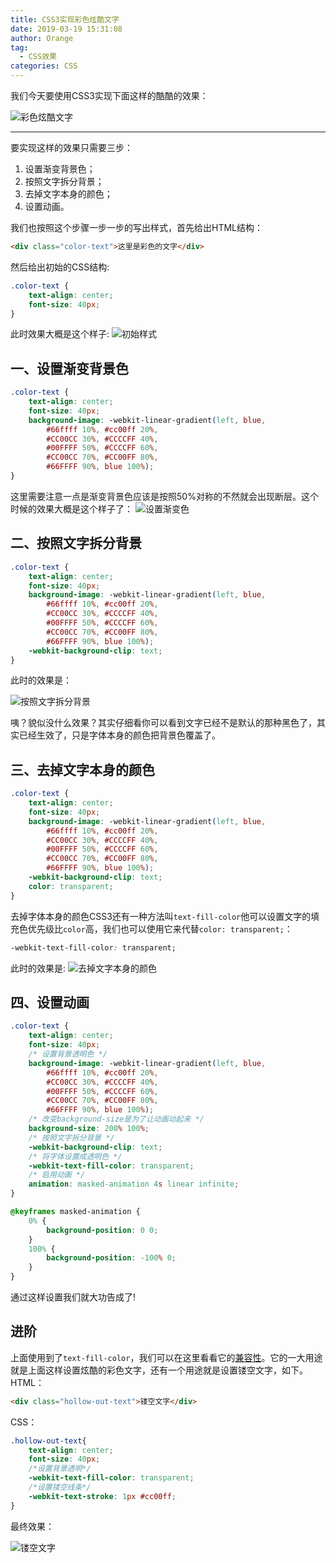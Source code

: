 ```yaml
---
title: CSS3实现彩色炫酷文字
date: 2019-03-19 15:31:08
author: Orange
tag:
  - CSS效果
categories: CSS
---
```


我们今天要使用CSS3实现下面这样的酷酷的效果：

![彩色炫酷文字](1.gif)

----

要实现这样的效果只需要三步：
1. 设置渐变背景色；
2. 按照文字拆分背景；
3. 去掉文字本身的颜色；
4. 设置动画。

我们也按照这个步骤一步一步的写出样式，首先给出HTML结构：
```HTML
<div class="color-text">这里是彩色的文字</div>
```
然后给出初始的CSS结构:
```CSS
.color-text {
    text-align: center;
    font-size: 40px;
}
```
此时效果大概是这个样子:
![初始样式](2.png)

## 一、设置渐变背景色 ##

```CSS
.color-text {
    text-align: center;
    font-size: 40px;
    background-image: -webkit-linear-gradient(left, blue,
        #66ffff 10%, #cc00ff 20%,
        #CC00CC 30%, #CCCCFF 40%,
        #00FFFF 50%, #CCCCFF 60%,
        #CC00CC 70%, #CC00FF 80%,
        #66FFFF 90%, blue 100%);
}
```
这里需要注意一点是渐变背景色应该是按照50%对称的不然就会出现断层。这个时候的效果大概是这个样子了：
![设置渐变色](3.png)

## 二、按照文字拆分背景 ##

```CSS
.color-text {
    text-align: center;
    font-size: 40px;
    background-image: -webkit-linear-gradient(left, blue,
        #66ffff 10%, #cc00ff 20%,
        #CC00CC 30%, #CCCCFF 40%,
        #00FFFF 50%, #CCCCFF 60%,
        #CC00CC 70%, #CC00FF 80%,
        #66FFFF 90%, blue 100%);
    -webkit-background-clip: text;
}
```
此时的效果是：

![按照文字拆分背景](4.png)

咦？貌似没什么效果？其实仔细看你可以看到文字已经不是默认的那种黑色了，其实已经生效了，只是字体本身的颜色把背景色覆盖了。

## 三、去掉文字本身的颜色 ##

```CSS
.color-text {
    text-align: center;
    font-size: 40px;
    background-image: -webkit-linear-gradient(left, blue,
        #66ffff 10%, #cc00ff 20%,
        #CC00CC 30%, #CCCCFF 40%,
        #00FFFF 50%, #CCCCFF 60%,
        #CC00CC 70%, #CC00FF 80%,
        #66FFFF 90%, blue 100%);
    -webkit-background-clip: text;
    color: transparent;
}
```
去掉字体本身的颜色CSS3还有一种方法叫`text-fill-color`他可以设置文字的填充色优先级比`color`高，我们也可以使用它来代替`color: transparent;`：
```CSS
-webkit-text-fill-color: transparent;
```
此时的效果是:
![去掉文字本身的颜色](5.png)

## 四、设置动画 ##

```CSS
.color-text {
    text-align: center;
    font-size: 40px;
    /* 设置背景透明色 */
    background-image: -webkit-linear-gradient(left, blue,
        #66ffff 10%, #cc00ff 20%,
        #CC00CC 30%, #CCCCFF 40%,
        #00FFFF 50%, #CCCCFF 60%,
        #CC00CC 70%, #CC00FF 80%,
        #66FFFF 90%, blue 100%);
    /* 改变background-size是为了让动画动起来 */
    background-size: 200% 100%;
    /* 按照文字拆分背景 */
    -webkit-background-clip: text;
    /* 将字体设置成透明色 */
    -webkit-text-fill-color: transparent;
    /* 启用动画 */
    animation: masked-animation 4s linear infinite;
}

@keyframes masked-animation {
    0% {
        background-position: 0 0;
    }
    100% {
        background-position: -100% 0;
    }
}
```
通过这样设置我们就大功告成了!

## 进阶 ##
上面使用到了`text-fill-color`，我们可以在这里看看它的[兼容性](https://caniuse.com/#search=text-fill-color)。它的一大用途就是上面这样设置炫酷的彩色文字，还有一个用途就是设置镂空文字，如下。
HTML：
```HTML
<div class="hollow-out-text">镂空文字</div>
```
CSS：
```CSS
.hollow-out-text{
    text-align: center;
    font-size: 40px;
    /*设置背景透明*/
    -webkit-text-fill-color: transparent;
    /*设置镂空线条*/
    -webkit-text-stroke: 1px #cc00ff;
}
```
最终效果：

![镂空文字](6.png)

